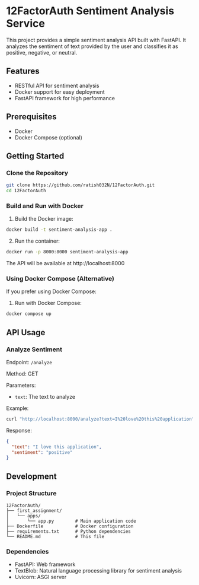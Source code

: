 # 12FactorAuth Sentiment Analysis Service

This project provides a simple sentiment analysis API built with FastAPI. It analyzes the sentiment of text provided by the user and classifies it as positive, negative, or neutral.

## Features

- RESTful API for sentiment analysis
- Docker support for easy deployment
- FastAPI framework for high performance

## Prerequisites

- Docker
- Docker Compose (optional)

## Getting Started

### Clone the Repository

```bash
git clone https://github.com/ratish032N/12FactorAuth.git
cd 12FactorAuth
```

### Build and Run with Docker

1. Build the Docker image:

```bash
docker build -t sentiment-analysis-app .
```

2. Run the container:

```bash
docker run -p 8000:8000 sentiment-analysis-app
```

The API will be available at http://localhost:8000

### Using Docker Compose (Alternative)

If you prefer using Docker Compose:

1. Run with Docker Compose:

```bash
docker compose up
```

## API Usage

### Analyze Sentiment

Endpoint: `/analyze`

Method: GET

Parameters:
- `text`: The text to analyze

Example:

```bash
curl "http://localhost:8000/analyze?text=I%20love%20this%20application"
```

Response:
```json
{
  "text": "I love this application",
  "sentiment": "positive"
}
```

## Development

### Project Structure

```
12FactorAuth/
├── first_assignment/
│   └── apps/
│       └── app.py        # Main application code
├── Dockerfile            # Docker configuration
├── requirements.txt      # Python dependencies
└── README.md             # This file
```

### Dependencies

- FastAPI: Web framework
- TextBlob: Natural language processing library for sentiment analysis
- Uvicorn: ASGI server